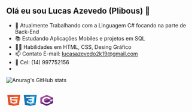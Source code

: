 ## Olá eu sou Lucas Azevedo (Plibous) 👋

- 🔭 Atualmente Trabalhando com a Linguagem C# focando na parte de Back-End
- 📚 Estudando Aplicações Mobiles e projetos em SQL
- 🥷🏽 Habilidades em HTML, CSS, Desing Gráfico
- 📫 Contato E-mail: lucasazevedo2k19@gmail.com
- 📲 Cel: (14) 997752156
- 
![Anurag's GitHub stats](https://github-readme-stats.vercel.app/api?username=Plibous&show_icons=true&theme=tokyonight)

<div style="display: inline_block"><br>
  <img align="center" alt="Plibous-HTML" height="30" width="40" src="https://raw.githubusercontent.com/devicons/devicon/master/icons/html5/html5-original.svg">
  <img align="center" alt="Plibous-CSS" height="30" width="40" src="https://raw.githubusercontent.com/devicons/devicon/master/icons/css3/css3-original.svg">
  <img align="center" alt="Plibous-Csharp" height="30" width="40" src="https://raw.githubusercontent.com/devicons/devicon/master/icons/csharp/csharp-original.svg">
</div>
  
          
